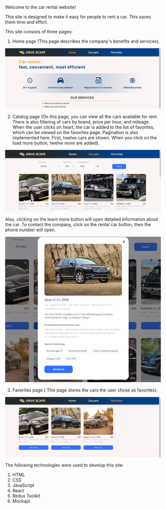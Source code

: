 Welcome to the car rental website!

This site is designed to make it easy for people to rent a car. This saves them
time and effort.

This site consists of three pages:

1. Home page (This page describes the company's benefits and services).

![HomePage](./src/assets/Home.png)

2. Catalog page (On this page, you can view all the cars available for rent.
   There is also filtering of cars by brand, price per hour, and mileage. When
   the user clicks on heart, the car is added to the list of favorites, which
   can be viewed on the favorites page. Pagination is also implemented here.
   First, twelve cars are shown. When you click on the load more button, twelve
   more are added).

![CatalogPage](./src/assets/Catalog.png)

Also, clicking on the learn more button will open detailed information about the
car. To contact the company, click on the rental car button, then the phone
number will open.

![Modal](./src/assets/Modal.png)

3. Favorites page ( This page stores the cars the user chose as favorites).

![FavoritesPage](./src/assets/Favorites.png)


The following technologies were used to develop this site:
1) HTML
2) CSS
3) JavaScript
4) React
5) Redux Toolkit
6) Mockapi
